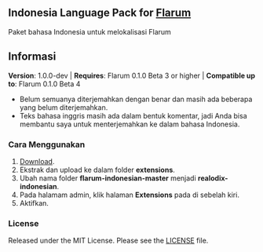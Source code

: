 ## Indonesia Language Pack for [Flarum](http://flarum.org/)

Paket bahasa Indonesia untuk melokalisasi Flarum

## Informasi
**Version**:  1.0.0-dev | **Requires**: Flarum 0.1.0 Beta 3 or higher | **Compatible up to**: Flarum 0.1.0 Beta 4

 - Belum semuanya diterjemahkan dengan benar dan masih ada beberapa yang
   belum diterjemahkan.
 - Teks bahasa inggris masih ada dalam bentuk komentar, jadi Anda bisa membantu saya untuk menterjemahkan ke dalam bahasa Indonesia.

### Cara Menggunakan
 1. [Download](https://github.com/realodix/flarum-indonesian/archive/master.zip).
 2. Ekstrak dan upload ke dalam folder **extensions**.
 3. Ubah nama folder **flarum-indonesian-master** menjadi **realodix-indonesian**.
 4. Pada halamam admin, klik halaman **Extensions** pada di sebelah kiri.
 5. Aktifkan.

### License
Released under the MIT License. Please see the [LICENSE](https://github.com/realodix/flarum-bahasa-indonesia/blob/master/LICENSE) file.